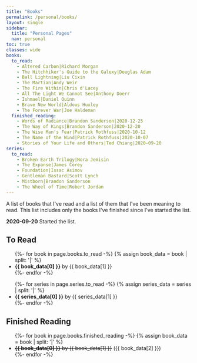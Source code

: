 ```yaml
---
title: "Books"
permalink: /personal/books/
layout: single
sidebar:
  title: "Personal Pages"
  nav: personal
toc: true
classes: wide
books:
  to_read:
    - Altered Carbon|Richard Morgan
    - The Hitchhiker's Guide to the Galexy|Douglas Adam
    - Ball Lightning|Liu Cixin
    - The Martian|Andy Weir
    - The Fire Within|Chris d'Lacey
    - All The Light We Cannot See|Anthony Doerr
    - Ishmael|Daniel Quinn
    - Brave New World|Aldous Huxley
    - The Forever War|Joe Haldeman
  finished_reading:
    - Words of Radiance|Brandon Sanderson|2020-12-25
    - The Way of Kings|Brandon Sanderson|2020-12-20
    - The Wise Man's Fear|Patrick Rothfuss|2020-10-12
    - The Name of the Wind|Patrick Rothfuss|2020-10-07
    - Stories of Your Life and Others|Ted Chiang|2020-09-20
series:
  to_read:
    - Broken Earth Trilogy|Nora Jemisin
    - The Expanse|James Corey
    - Foundation|Issac Asimov
    - Gentleman Bastard|Scott Lynch
    - Mistborn|Brandon Sanderson
    - The Wheel of Time|Robert Jordan
---
```


A list of books that I've read and a list of them that I've been meaning to read.
This list includes only the books I've finished since I've started the list.

**2020-09-20** Started the list.

## To Read
<ul>
  {%- for book in page.books.to_read -%}
    {% assign book_data = book | split: '|' %}
    <li><b>{{ book_data[0] }}</b> by {{ book_data[1] }}</li>
  {%- endfor -%}
</ul><ul>
  {%- for series in page.series.to_read -%}
    {% assign series_data = series | split: '|' %}
    <li><b>{{ series_data[0] }}</b> by {{ series_data[1] }}</li>
  {%- endfor -%}
</ul>

## Finished Reading
<ul>
  {%- for book in page.books.finished_reading -%}
    {% assign book_data = book | split: '|' %}
    <li><s><b>{{ book_data[0] }}</b> by {{ book_data[1] }}</s> ({{ book_data[2] }})</li>
  {%- endfor -%}
</ul>
